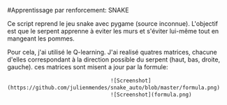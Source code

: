 #Apprentissage par renforcement: SNAKE

Ce script reprend le jeu snake avec pygame (source inconnue).
L'objectif est que le serpent apprenne à eviter les murs et s'éviter lui-même tout en mangeant les pommes.

Pour cela, j'ai utilisé le Q-learning.
J'ai realisé quatres matrices, chacune d'elles correspondant à la direction possible du serpent (haut, bas, droite, gauche).
ces matrices sont misent a jour par la formule:
                    
                                     ![Screenshot](https://github.com/julienmendes/snake_auto/blob/master/formula.png)
                                     ![Screenshot](formula.png)